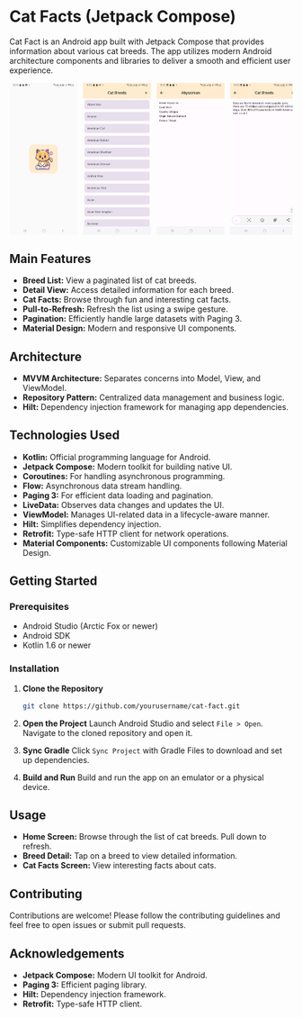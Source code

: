 # Cat Facts (Jetpack Compose)

Cat Fact is an Android app built with Jetpack Compose that provides information about various cat breeds. The app utilizes modern Android architecture components and libraries to deliver a smooth and efficient user experience.

<div style="display: flex; flex-direction:row; gap: 10px; overflow-x: auto;">
    <img src="https://raw.githubusercontent.com/vishaltrivedi904/Jetpack-Compose-MVVM/main/screenshots/Screenshot-1.jpeg" alt="Home Screen" style="flex: 1; max-width: 24%; height: auto;"/>
    <img src="https://raw.githubusercontent.com/vishaltrivedi904/Jetpack-Compose-MVVM/main/screenshots/Screenshot-2.jpeg" alt="Breed Detail" style="flex: 1; max-width: 24%; height: auto;"/>
    <img src="https://raw.githubusercontent.com/vishaltrivedi904/Jetpack-Compose-MVVM/main/screenshots/Screenshot-3.jpeg" alt="Cat Facts Screen" style="flex: 1; max-width: 24%; height: auto;"/>
    <img src="https://raw.githubusercontent.com/vishaltrivedi904/Jetpack-Compose-MVVM/main/screenshots/Screenshot-4.jpeg" alt="Cat Facts Screen" style="flex: 1; max-width: 24%; height: auto;"/>
</div>



## Main Features

- **Breed List:** View a paginated list of cat breeds.
- **Detail View:** Access detailed information for each breed.
- **Cat Facts:** Browse through fun and interesting cat facts.
- **Pull-to-Refresh:** Refresh the list using a swipe gesture.
- **Pagination:** Efficiently handle large datasets with Paging 3.
- **Material Design:** Modern and responsive UI components.
## Architecture

- **MVVM Architecture:** Separates concerns into Model, View, and ViewModel.
- **Repository Pattern:** Centralized data management and business logic.
- **Hilt:** Dependency injection framework for managing app dependencies.
## Technologies Used

- **Kotlin:** Official programming language for Android.
- **Jetpack Compose:** Modern toolkit for building native UI.
- **Coroutines:** For handling asynchronous programming.
- **Flow:** Asynchronous data stream handling.
- **Paging 3:** For efficient data loading and pagination.
- **LiveData:** Observes data changes and updates the UI.
- **ViewModel:** Manages UI-related data in a lifecycle-aware manner.
- **Hilt:** Simplifies dependency injection.
- **Retrofit:** Type-safe HTTP client for network operations.
- **Material Components:** Customizable UI components following Material Design.
## Getting Started
### Prerequisites
- Android Studio (Arctic Fox or newer)
- Android SDK
- Kotlin 1.6 or newer
### Installation
1. **Clone the Repository**

   ```bash
   git clone https://github.com/yourusername/cat-fact.git

2. **Open the Project**
Launch Android Studio and select `File > Open`. Navigate to the cloned repository and open it.

3. **Sync Gradle**
Click `Sync Project` with Gradle Files to download and set up dependencies.

4. **Build and Run**
Build and run the app on an emulator or a physical device.

## Usage

- **Home Screen:** Browse through the list of cat breeds. Pull down to refresh.
- **Breed Detail:** Tap on a breed to view detailed information.
- **Cat Facts Screen:** View interesting facts about cats.
## Contributing

Contributions are welcome! Please follow the contributing guidelines and feel free to open issues or submit pull requests.
## Acknowledgements

- **Jetpack Compose:** Modern UI toolkit for Android.
- **Paging 3:** Efficient paging library.
- **Hilt:** Dependency injection framework.
- **Retrofit:** Type-safe HTTP client.
